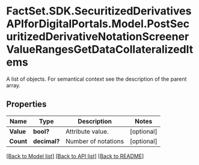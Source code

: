 # FactSet.SDK.SecuritizedDerivativesAPIforDigitalPortals.Model.PostSecuritizedDerivativeNotationScreenerValueRangesGetDataCollateralizedItems
A list of objects. For semantical context see the description of the parent array.

## Properties

Name | Type | Description | Notes
------------ | ------------- | ------------- | -------------
**Value** | **bool?** | Attribute value. | [optional] 
**Count** | **decimal?** | Number of notations | [optional] 

[[Back to Model list]](../README.md#documentation-for-models) [[Back to API list]](../README.md#documentation-for-api-endpoints) [[Back to README]](../README.md)

